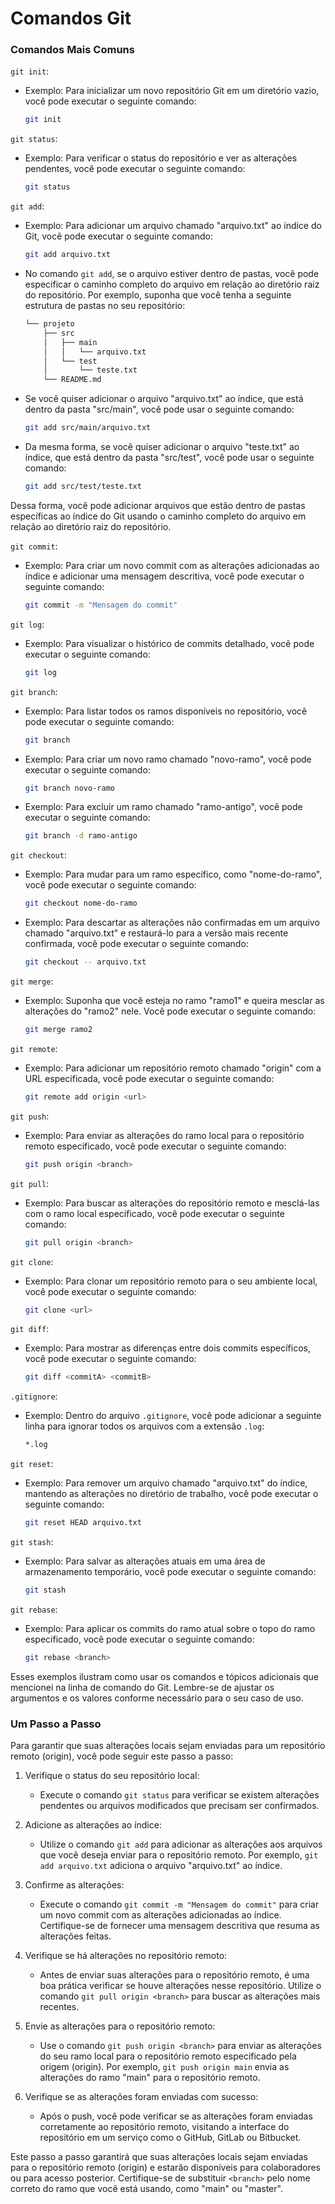 # Comandos Git

### Comandos Mais Comuns

 `git init`:

- Exemplo: Para inicializar um novo repositório Git em um diretório vazio, você pode executar o seguinte comando:
  
  ```bash
  git init
  ```

`git status`:

- Exemplo: Para verificar o status do repositório e ver as alterações pendentes, você pode executar o seguinte comando:
  
  ```bash
  git status
  ```

`git add`:

- Exemplo: Para adicionar um arquivo chamado "arquivo.txt" ao índice do Git, você pode executar o seguinte comando:
  
  ```bash
  git add arquivo.txt
  ```
* No comando `git add`, se o arquivo estiver dentro de pastas, você pode especificar o caminho completo do arquivo em relação ao diretório raiz do repositório. Por exemplo, suponha que você tenha a seguinte estrutura de pastas no seu repositório:
  
  ```bash
  └── projeto
      ├── src
      │   ├── main
      │   │   └── arquivo.txt
      │   └── test
      │       └── teste.txt
      └── README.md
  ```

* Se você quiser adicionar o arquivo "arquivo.txt" ao índice, que está dentro da pasta "src/main", você pode usar o seguinte comando:
  
  ```bash
  git add src/main/arquivo.txt
  ```

* Da mesma forma, se você quiser adicionar o arquivo "teste.txt" ao índice, que está dentro da pasta "src/test", você pode usar o seguinte comando:
  
  ```bash
  git add src/test/teste.txt
  ```

Dessa forma, você pode adicionar arquivos que estão dentro de pastas específicas ao índice do Git usando o caminho completo do arquivo em relação ao diretório raiz do repositório.

`git commit`:

- Exemplo: Para criar um novo commit com as alterações adicionadas ao índice e adicionar uma mensagem descritiva, você pode executar o seguinte comando:
  
  ```bash
  git commit -m "Mensagem do commit"
  ```

`git log`:

- Exemplo: Para visualizar o histórico de commits detalhado, você pode executar o seguinte comando:
  
  ```bash
  git log
  ```

`git branch`:

- Exemplo: Para listar todos os ramos disponíveis no repositório, você pode executar o seguinte comando:
  
  ```bash
  git branch
  ```
* Exemplo: Para criar um novo ramo chamado "novo-ramo", você pode executar o seguinte comando:
  
  ```bash
  git branch novo-ramo
  ```

* Exemplo: Para excluir um ramo chamado "ramo-antigo", você pode executar o seguinte comando:
  
  ```bash
  git branch -d ramo-antigo
  ```

`git checkout`:

- Exemplo: Para mudar para um ramo específico, como "nome-do-ramo", você pode executar o seguinte comando:
  
  ```bash
  git checkout nome-do-ramo
  ```
* Exemplo: Para descartar as alterações não confirmadas em um arquivo chamado "arquivo.txt" e restaurá-lo para a versão mais recente confirmada, você pode executar o seguinte comando:
  
  ```bash
  git checkout -- arquivo.txt
  ```

`git merge`:

- Exemplo: Suponha que você esteja no ramo "ramo1" e queira mesclar as alterações do "ramo2" nele. Você pode executar o seguinte comando:
  
  ```bash
  git merge ramo2
  ```

`git remote`:

- Exemplo: Para adicionar um repositório remoto chamado "origin" com a URL especificada, você pode executar o seguinte comando:
  
  ```bash
  git remote add origin <url>
  ```

`git push`:

- Exemplo: Para enviar as alterações do ramo local para o repositório remoto especificado, você pode executar o seguinte comando:
  
  ```bash
  git push origin <branch>
  ```

`git pull`:

- Exemplo: Para buscar as alterações do repositório remoto e mesclá-las com o ramo local especificado, você pode executar o seguinte comando:
  
  ```bash
  git pull origin <branch>
  ```

`git clone`:

- Exemplo: Para clonar um repositório remoto para o seu ambiente local, você pode executar o seguinte comando:
  
  ```bash
  git clone <url>
  ```

`git diff`:

- Exemplo: Para mostrar as diferenças entre dois commits específicos, você pode executar o seguinte comando:
  
  ```bash
  git diff <commitA> <commitB>
  ```

`.gitignore`:

- Exemplo: Dentro do arquivo `.gitignore`, você pode adicionar a seguinte linha para ignorar todos os arquivos com a extensão `.log`:
  
  ```bash
  *.log
  ```

`git reset`:

- Exemplo: Para remover um arquivo chamado "arquivo.txt" do índice, mantendo as alterações no diretório de trabalho, você pode executar o seguinte comando:
  
  ```bash
  git reset HEAD arquivo.txt
  ```

`git stash`:

- Exemplo: Para salvar as alterações atuais em uma área de armazenamento temporário, você pode executar o seguinte comando:
  
  ```bash
  git stash
  ```

`git rebase`:

- Exemplo: Para aplicar os commits do ramo atual sobre o topo do ramo especificado, você pode executar o seguinte comando:
  
  ```bash
  git rebase <branch>
  ```

Esses exemplos ilustram como usar os comandos e tópicos adicionais que mencionei na linha de comando do Git. Lembre-se de ajustar os argumentos e os valores conforme necessário para o seu caso de uso.

### Um Passo a Passo

Para garantir que suas alterações locais sejam enviadas para um repositório remoto (origin), você pode seguir este passo a passo:

1. Verifique o status do seu repositório local:
   
   - Execute o comando `git status` para verificar se existem alterações pendentes ou arquivos modificados que precisam ser confirmados.

2. Adicione as alterações ao índice:
   
   - Utilize o comando `git add` para adicionar as alterações aos arquivos que você deseja enviar para o repositório remoto. Por exemplo, `git add arquivo.txt` adiciona o arquivo "arquivo.txt" ao índice.

3. Confirme as alterações:
   
   - Execute o comando `git commit -m "Mensagem do commit"` para criar um novo commit com as alterações adicionadas ao índice. Certifique-se de fornecer uma mensagem descritiva que resuma as alterações feitas.

4. Verifique se há alterações no repositório remoto:
   
   - Antes de enviar suas alterações para o repositório remoto, é uma boa prática verificar se houve alterações nesse repositório. Utilize o comando `git pull origin <branch>` para buscar as alterações mais recentes.

5. Envie as alterações para o repositório remoto:
   
   - Use o comando `git push origin <branch>` para enviar as alterações do seu ramo local para o repositório remoto especificado pela origem (origin). Por exemplo, `git push origin main` envia as alterações do ramo "main" para o repositório remoto.

6. Verifique se as alterações foram enviadas com sucesso:
   
   - Após o push, você pode verificar se as alterações foram enviadas corretamente ao repositório remoto, visitando a interface do repositório em um serviço como o GitHub, GitLab ou Bitbucket.

Este passo a passo garantirá que suas alterações locais sejam enviadas para o repositório remoto (origin) e estarão disponíveis para colaboradores ou para acesso posterior. Certifique-se de substituir `<branch>` pelo nome correto do ramo que você está usando, como "main" ou "master".

